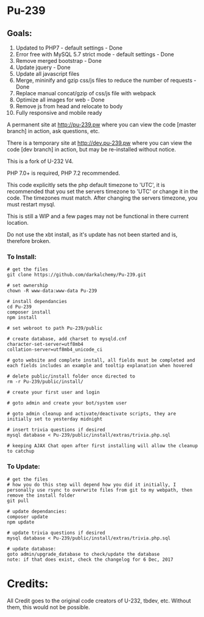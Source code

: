 # Pu-239

## Goals:
1. Updated to PHP7 - default settings - Done
2. Error free with MySQL 5.7 strict mode - default settings - Done
3. Remove merged bootstrap - Done
4. Update jquery - Done
5. Update all javascript files
6. Merge, mininify and gzip css/js files to reduce the number of requests - Done
7. Replace manual concat/gzip of css/js file with webpack
8. Optimize all images for web - Done
9. Remove js from head and relocate to body
10. Fully responsive and mobile ready

A permanent site at http://pu-239.pw where you can view the code [master branch] in action, ask questions, etc.

There is a temporary site at http://dev.pu-239.pw where you can view the code [dev branch] in action, but may be re-installed without notice.

This is a fork of U-232 V4.

PHP 7.0+ is required, PHP 7.2 recommended.

This code explicitly sets the php default timezone to 'UTC', it is recommended that you set the servers timezone to 'UTC' or change it in the code. The timezones must match. After changing the servers timezone, you must restart mysql.

This is still a WIP and a few pages may not be functional in there current location.

Do not use the xbt install, as it's update has not been started and is, therefore broken.

### To Install:
```
# get the files
git clone https://github.com/darkalchemy/Pu-239.git

# set ownership
chown -R www-data:www-data Pu-239

# install dependancies
cd Pu-239
composer install
npm install

# set webroot to path Pu-239/public

# create database, add charset to mysqld.cnf
character-set-server=utf8mb4
collation-server=utf8mb4_unicode_ci

# goto website and complete install, all fields must be completed and each fields includes an example and tooltip explanation when hovered

# delete public/install folder once directed to
rm -r Pu-239/public/install/

# create your first user and login

# goto admin and create your bot/system user

# goto admin cleanup and activate/deactivate scripts, they are initially set to yesterday midnight

# insert trivia questions if desired
mysql database < Pu-239/public/install/extras/trivia.php.sql

# keeping AJAX Chat open after first installing will allow the cleanup to catchup
```

### To Update:
```
# get the files
# how you do this step will depend how you did it initially, I personally use rsync to overwrite files from git to my webpath, then remove the install folder
git pull

# update dependancies:
composer update
npm update

# update trivia questions if desired
mysql database < Pu-239/public/install/extras/trivia.php.sql

# update database:
goto admin/upgrade_database to check/update the database
note: if that does exist, check the changelog for 6 Dec, 2017
```

# Credits:

All Credit goes to the original code creators of U-232, tbdev, etc. Without them, this would not be possible.
